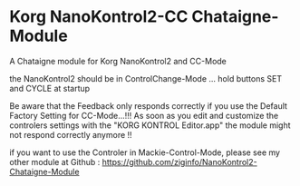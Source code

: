 # Korg NanoKontrol2-CC Chataigne-Module 
A Chataigne module for Korg NanoKontrol2 and CC-Mode

the NanoKontrol2 should be in ControlChange-Mode ... 
hold buttons SET and CYCLE at startup

Be aware that the Feedback only responds correctly if you use the Default Factory Setting for CC-Mode...!!! As soon as you edit and customize the controlers settings with the "KORG KONTROL Editor.app" the module might not respond correctly anymore !!

if you want to use the Controler in Mackie-Control-Mode, please see my other module
at Github : https://github.com/ziginfo/NanoKontrol2-Chataigne-Module
